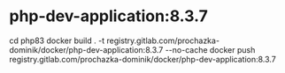 # php-dev-application:8.3.7
cd php83
docker build . -t registry.gitlab.com/prochazka-dominik/docker/php-dev-application:8.3.7 --no-cache
docker push registry.gitlab.com/prochazka-dominik/docker/php-dev-application:8.3.7
